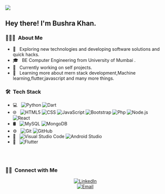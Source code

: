 ![](https://komarev.com/ghpvc/?username=bushkhan)

<h2> Hey there! I'm Bushra Khan.</h2>

<h3> 👨🏻‍💻 &nbsp;About Me </h3>

- 🤔 &nbsp; Exploring new technologies and developing software solutions and quick hacks.
- 🎓 &nbsp; BE Computer Engineering from University of Mumbai .
- 💼 &nbsp; Currently working on self projects.
- 🌱 &nbsp; Learning more about mern stack development,Machine learning,flutter,javascript and many more things.

<h3> 🛠 &nbsp;Tech Stack</h3>

- 💻 &nbsp;
  ![Python](https://img.shields.io/badge/-Python-333333?style=flat&logo=python)
  ![Dart](https://img.shields.io/badge/-Dart-333333?style=flat&logo=Dart&logoColor=007396)
- 🌐 &nbsp;
  ![HTML5](https://img.shields.io/badge/-HTML5-333333?style=flat&logo=HTML5)
  ![CSS](https://img.shields.io/badge/-CSS-333333?style=flat&logo=CSS3&logoColor=1572B6)
  ![JavaScript](https://img.shields.io/badge/-JavaScript-333333?style=flat&logo=javascript)
  ![Bootstrap](https://img.shields.io/badge/-Bootstrap-333333?style=flat&logo=bootstrap&logoColor=563D7C)
  ![Php](https://img.shields.io/badge/-PHP-333333?style=flat&logo=php)
  ![Node.js](https://img.shields.io/badge/-Node.js-333333?style=flat&logo=node.js)
  ![React](https://img.shields.io/badge/-React-333333?style=flat&logo=react)
- 🛢 &nbsp;
  ![MySQL](https://img.shields.io/badge/-MySQL-333333?style=flat&logo=mysql)
  ![MongoDB](https://img.shields.io/badge/-MongoDB-333333?style=flat&logo=mongodb)
- ⚙️ &nbsp;
  ![Git](https://img.shields.io/badge/-Git-333333?style=flat&logo=git)
  ![GitHub](https://img.shields.io/badge/-GitHub-333333?style=flat&logo=github)
- 🔧 &nbsp;
  ![Visual Studio Code](https://img.shields.io/badge/-Visual%20Studio%20Code-333333?style=flat&logo=visual-studio-code&logoColor=007ACC)
  ![Android Studio](https://img.shields.io/badge/-Android%20Studio-333333?style=flat&logo=android-studio&logoColor=lightgreen)
 - 📱 &nbsp;
   ![ Flutter](https://img.shields.io/badge/-flutter-333333?style=flat&logo=flutter&logoColor=007ACC)
<br/>

<!-- <a href="https://github.com/bushkhan">
  <img height="180em" src="https://github-readme-stats.vercel.app/api/top-langs/?username=bushkhan&theme=buefy&layout=compact" />
</a>
 -->
<br/>

<h3> 🤝🏻 &nbsp;Connect with Me </h3>
<p align="center">
<a href="https://in.linkedin.com/in/bushra-khan-3a883a214"><img alt="LinkedIn" src="https://img.shields.io/badge/LinkedIn-Bushra%20Khan-blue?style=flat-square&logo=linkedin"></a><br>
  <a href="mailto:bushrakhan2212002@gmail.com"><img alt="Email" src="https://img.shields.io/badge/Email-bushrakhan2212002@gmail.com-blue?style=flat-square&logo=gmail"></a>
</p>
